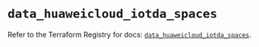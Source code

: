 # `data_huaweicloud_iotda_spaces`

Refer to the Terraform Registry for docs: [`data_huaweicloud_iotda_spaces`](https://registry.terraform.io/providers/huaweicloud/huaweicloud/1.71.1/docs/data-sources/iotda_spaces).

